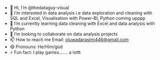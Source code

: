 - 👋 Hi, I’m @thedataguy-visual
- 👀 I’m interested in data analysis i.e data exploration and cleaning with SQL and Excel, Visualisation with Power-BI, Python coming upppp
- 🌱 I’m currently learning data cleaning with Excel and data analysis with Python
- 💞️ I’m looking to collaborate on data analysis projects
- 📫 How to reach me Email: oluwadarasimi446@gmail.com
- 😄 Pronouns: He/Him/god
- ⚡ Fun fact: I play games....... a lottt

<!---
thedataguy-visual/thedataguy-visual is a ✨ special ✨ repository because its `README.md` (this file) appears on your GitHub profile.
You can click the Preview link to take a look at your changes.
--->
